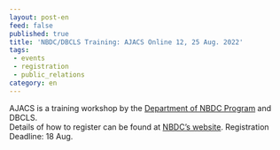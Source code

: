 ```yaml
---
layout: post-en
feed: false
published: true
title: 'NBDC/DBCLS Training: AJACS Online 12, 25 Aug. 2022'
tags:
 - events
 - registration
 - public_relations
category: en
---
```

AJACS is a training workshop by the [Department of NBDC Program](https://biosciencedbc.jp/en/) and DBCLS.
<br />
Details of how to register can be found at [NBDC’s website](https://biosciencedbc.jp/event/ajacs/ajacs93.html). Registration Deadline: 18 Aug.
